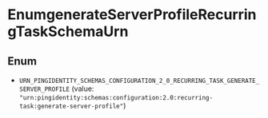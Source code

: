 

# EnumgenerateServerProfileRecurringTaskSchemaUrn

## Enum


* `URN_PINGIDENTITY_SCHEMAS_CONFIGURATION_2_0_RECURRING_TASK_GENERATE_SERVER_PROFILE` (value: `"urn:pingidentity:schemas:configuration:2.0:recurring-task:generate-server-profile"`)



